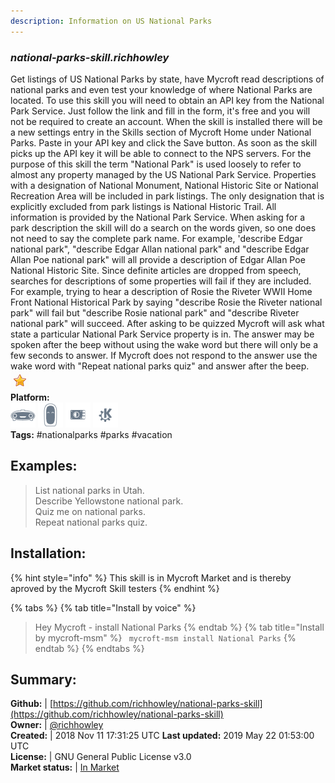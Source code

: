 ```yaml
---
description: Information on US National Parks
---
```


### _national-parks-skill.richhowley_  
Get listings of US National Parks by state, have Mycroft read descriptions of  national parks and even test your knowledge of where National Parks are located.
To use this skill  you will need to obtain an API key from the National Park Service.  Just follow the link and fill in the form, it's free and you will not be required to create an account.  When the skill is installed there will be a new settings entry in the Skills section of Mycroft Home under National Parks.  Paste in your API key and click the Save button.  As soon as the skill picks up the API key it will be able to connect to the NPS servers.
For the purpose of this skill the term "National Park" is used loosely to refer to almost any property managed by the US National Park Service.  Properties with a designation of  National Monument, National Historic Site or National Recreation Area will be included in park listings.   The only designation that is explicitly excluded from park listings is National Historic Trail.  All information is provided by the National Park Service.
When asking for a park description the skill will do a search on the words given, so one does not need to say the complete park name.  For example, 'describe Edgar national park", "describe Edgar Allan national park" and "describe Edgar Allan Poe national park" will all provide a description of Edgar Allan Poe National Historic Site.
Since definite articles are dropped from speech, searches for descriptions of some properties will fail if they are included.  For example, trying to hear a description of Rosie the Riveter WWII Home Front National Historical Park by saying "describe Rosie the Riveter national park" will fail but "describe Rosie national park" and "describe Riveter national park" will succeed.
After asking to be quizzed Mycroft will ask what state a particular National Park Service property is in.  The answer may be spoken after the beep without using the wake word but there will only be a few seconds to answer.  If Mycroft does not respond to the answer use the wake word with "Repeat national parks quiz" and answer after the beep.  
![](../.gitbook/assets/star.png)  
**Platform:**  
 ![Mark I](../.gitbook/assets/mark-1-icon.png)  ![Mark II](../.gitbook/assets/mark-2-icon.png)  ![Picroft](../.gitbook/assets/picroft-icon.png)  ![plasmoid](../.gitbook/assets/kde.png)   
**Tags:** \#nationalparks \#parks \#vacation   
## Examples:  
> List national parks in Utah.  
> Describe Yellowstone national park.  
> Quiz me on national parks.  
> Repeat national parks quiz.  
  
## Installation:  
{% hint style="info" %}
This skill is in Mycroft Market and is thereby aproved by the Mycroft Skill testers
{% endhint %}
    
{% tabs %}
{% tab title="Install by voice" %}
> Hey Mycroft - install National Parks
{% endtab %}
  {% tab title="Install by mycroft-msm" %}
``` mycroft-msm install National Parks```
{% endtab %}
  {% endtabs %}
    
## Summary:  
**Github:** | [https://github.com/richhowley/national-parks-skill](https://github.com/richhowley/national-parks-skill)  
**Owner:** | [@richhowley](https://github.com/richhowley)  
**Created:** | 2018 Nov 11 17:31:25 UTC  **Last updated:** 2019 May 22 01:53:00 UTC  
**License:** | GNU General Public License v3.0  
**Market status:** | [In Market](https://market.mycroft.ai/skill/national-park)  
